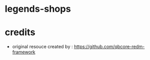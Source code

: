# legends-shops
 
# credits
- original resouce created by : https://github.com/qbcore-redm-framework

